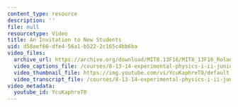 ```yaml
---
content_type: resource
description: ''
file: null
resourcetype: Video
title: An Invitation to New Students
uid: d58aef66-dfe4-56a1-b522-2c165c4bb6ba
video_files:
  archive_url: https://archive.org/download/MIT8.13F16/MIT8_13F16_Roland_Invitation_to_New_Students_300k.mp4
  video_captions_file: /courses/8-13-14-experimental-physics-i-ii-junior-lab-fall-2016-spring-2017/257e4ef3a118558d8e2b19f42451bc21_YcuKaphreT0.vtt
  video_thumbnail_file: https://img.youtube.com/vi/YcuKaphreT0/default.jpg
  video_transcript_file: /courses/8-13-14-experimental-physics-i-ii-junior-lab-fall-2016-spring-2017/afcaf0ca81697c3fe61191bd9c5cdd2d_YcuKaphreT0.pdf
video_metadata:
  youtube_id: YcuKaphreT0
---
```

